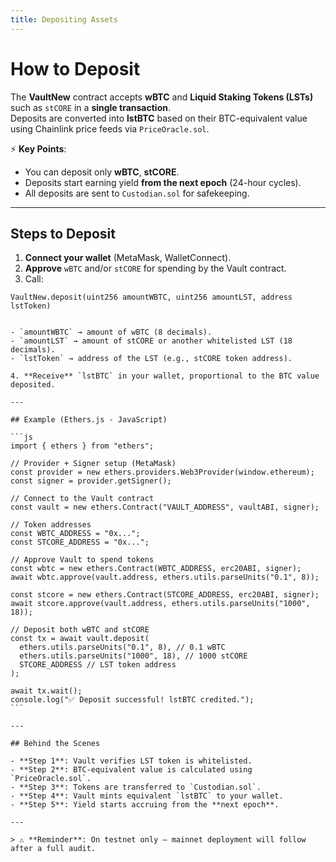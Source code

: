 ```yaml
---
title: Depositing Assets
---
```


# How to Deposit

The **VaultNew** contract accepts **wBTC** and **Liquid Staking Tokens (LSTs)** such as `stCORE` in a **single transaction**.  
Deposits are converted into **lstBTC** based on their BTC-equivalent value using Chainlink price feeds via `PriceOracle.sol`.

⚡ **Key Points**:

- You can deposit only **wBTC**, **stCORE**.
- Deposits start earning yield **from the next epoch** (24-hour cycles).
- All deposits are sent to `Custodian.sol` for safekeeping.

---

## Steps to Deposit

1. **Connect your wallet** (MetaMask, WalletConnect).
2. **Approve** `wBTC` and/or `stCORE` for spending by the Vault contract.
3. Call:

```solidity
VaultNew.deposit(uint256 amountWBTC, uint256 amountLST, address lstToken)
```

````

- `amountWBTC` → amount of wBTC (8 decimals).
- `amountLST` → amount of stCORE or another whitelisted LST (18 decimals).
- `lstToken` → address of the LST (e.g., stCORE token address).

4. **Receive** `lstBTC` in your wallet, proportional to the BTC value deposited.

---

## Example (Ethers.js - JavaScript)

```js
import { ethers } from "ethers";

// Provider + Signer setup (MetaMask)
const provider = new ethers.providers.Web3Provider(window.ethereum);
const signer = provider.getSigner();

// Connect to the Vault contract
const vault = new ethers.Contract("VAULT_ADDRESS", vaultABI, signer);

// Token addresses
const WBTC_ADDRESS = "0x...";
const STCORE_ADDRESS = "0x...";

// Approve Vault to spend tokens
const wbtc = new ethers.Contract(WBTC_ADDRESS, erc20ABI, signer);
await wbtc.approve(vault.address, ethers.utils.parseUnits("0.1", 8));

const stcore = new ethers.Contract(STCORE_ADDRESS, erc20ABI, signer);
await stcore.approve(vault.address, ethers.utils.parseUnits("1000", 18));

// Deposit both wBTC and stCORE
const tx = await vault.deposit(
  ethers.utils.parseUnits("0.1", 8), // 0.1 wBTC
  ethers.utils.parseUnits("1000", 18), // 1000 stCORE
  STCORE_ADDRESS // LST token address
);

await tx.wait();
console.log("✅ Deposit successful! lstBTC credited.");
```

---

## Behind the Scenes

- **Step 1**: Vault verifies LST token is whitelisted.
- **Step 2**: BTC-equivalent value is calculated using `PriceOracle.sol`.
- **Step 3**: Tokens are transferred to `Custodian.sol`.
- **Step 4**: Vault mints equivalent `lstBTC` to your wallet.
- **Step 5**: Yield starts accruing from the **next epoch**.

---

> ⚠️ **Reminder**: On testnet only — mainnet deployment will follow after a full audit.
````
